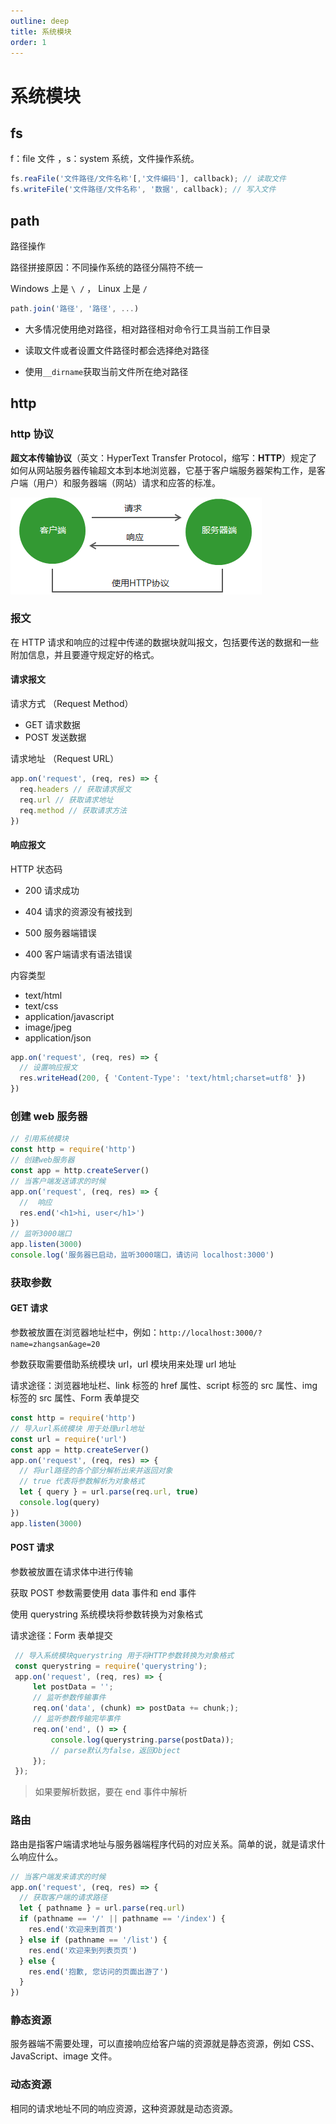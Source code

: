 ```yaml
---
outline: deep
title: 系统模块
order: 1
---
```


# 系统模块

## fs

f：file 文件 ，s：system 系统，文件操作系统。

```js
fs.reaFile('文件路径/文件名称'[,'文件编码'], callback); // 读取文件
fs.writeFile('文件路径/文件名称', '数据', callback); // 写入文件
```

## path

路径操作

路径拼接原因：不同操作系统的路径分隔符不统一

Windows 上是 `\ /` ， Linux 上是 `/`

```js
path.join('路径', '路径', ...)
```

- 大多情况使用绝对路径，相对路径相对命令行工具当前工作目录

- 读取文件或者设置文件路径时都会选择绝对路径

- 使用`__dirname`获取当前文件所在绝对路径

## http

### http 协议

**超文本传输协议**（英文：HyperText Transfer Protocol，缩写：**HTTP**）规定了如何从网站服务器传输超文本到本地浏览器，它基于客户端服务器架构工作，是客户端（用户）和服务器端（网站）请求和应答的标准。

![image-20210107230144428](system-module.assets/image-20210107230144428.png)

### 报文

在 HTTP 请求和响应的过程中传递的数据块就叫报文，包括要传送的数据和一些附加信息，并且要遵守规定好的格式。

#### 请求报文

请求方式 （Request Method）

- GET 请求数据
- POST 发送数据

请求地址 （Request URL）

```js
app.on('request', (req, res) => {
  req.headers // 获取请求报文
  req.url // 获取请求地址
  req.method // 获取请求方法
})
```

#### 响应报文

HTTP 状态码

- 200 请求成功

- 404 请求的资源没有被找到

- 500 服务器端错误

- 400 客户端请求有语法错误

内容类型

- text/html
- text/css
- application/javascript
- image/jpeg
- application/json

```js
app.on('request', (req, res) => {
  // 设置响应报文
  res.writeHead(200, { 'Content-Type': 'text/html;charset=utf8' })
})
```

### 创建 web 服务器

```js
// 引用系统模块
const http = require('http')
// 创建web服务器
const app = http.createServer()
// 当客户端发送请求的时候
app.on('request', (req, res) => {
  //  响应
  res.end('<h1>hi, user</h1>')
})
// 监听3000端口
app.listen(3000)
console.log('服务器已启动，监听3000端口，请访问 localhost:3000')
```

### 获取参数

#### GET 请求

参数被放置在浏览器地址栏中，例如：`http://localhost:3000/?name=zhangsan&age=20`

参数获取需要借助系统模块 url，url 模块用来处理 url 地址

请求途径：浏览器地址栏、link 标签的 href 属性、script 标签的 src 属性、img 标签的 src 属性、Form 表单提交

```js
const http = require('http')
// 导入url系统模块 用于处理url地址
const url = require('url')
const app = http.createServer()
app.on('request', (req, res) => {
  // 将url路径的各个部分解析出来并返回对象
  // true 代表将参数解析为对象格式
  let { query } = url.parse(req.url, true)
  console.log(query)
})
app.listen(3000)
```

#### POST 请求

参数被放置在请求体中进行传输

获取 POST 参数需要使用 data 事件和 end 事件

使用 querystring 系统模块将参数转换为对象格式

请求途径：Form 表单提交

```js
 // 导入系统模块querystring 用于将HTTP参数转换为对象格式
 const querystring = require('querystring');
 app.on('request', (req, res) => {
     let postData = '';
     // 监听参数传输事件
     req.on('data', (chunk) => postData += chunk;);
     // 监听参数传输完毕事件
     req.on('end', () => {
         console.log(querystring.parse(postData));
         // parse默认为false，返回Object
     });
 });
```

> 如果要解析数据，要在 end 事件中解析

### 路由

路由是指客户端请求地址与服务器端程序代码的对应关系。简单的说，就是请求什么响应什么。

```js
// 当客户端发来请求的时候
app.on('request', (req, res) => {
  // 获取客户端的请求路径
  let { pathname } = url.parse(req.url)
  if (pathname == '/' || pathname == '/index') {
    res.end('欢迎来到首页')
  } else if (pathname == '/list') {
    res.end('欢迎来到列表页页')
  } else {
    res.end('抱歉, 您访问的页面出游了')
  }
})
```

### 静态资源

服务器端不需要处理，可以直接响应给客户端的资源就是静态资源，例如 CSS、JavaScript、image 文件。

### 动态资源

相同的请求地址不同的响应资源，这种资源就是动态资源。
